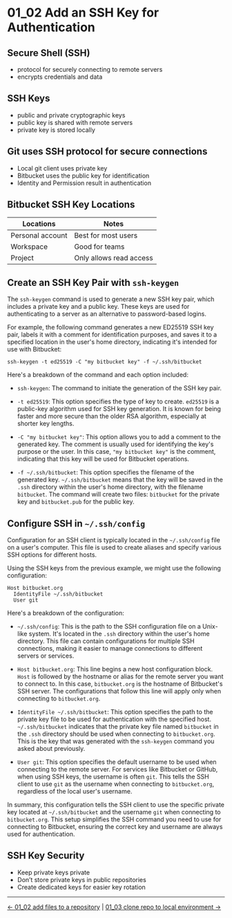 # 01_02 Add an SSH Key for Authentication

## Secure Shell (SSH)
- protocol for securely connecting to remote servers
- encrypts credentials and data

## SSH Keys
- public and private cryptographic keys
- public key is shared with remote servers
- private key is stored locally

## Git uses SSH protocol for secure connections
- Local git client uses private key
- Bitbucket uses the public key for identification
- Identity and Permission result in authentication

## Bitbucket SSH Key Locations

|Locations        |Notes                  |
|-----------------|-----------------------|
|Personal account |Best for most users    |
|Workspace        |Good for teams         |
|Project          |Only allows read access|

## Create an SSH Key Pair with `ssh-keygen`
The `ssh-keygen` command is used to generate a new SSH key pair, which includes a private key and a public key. These keys are used for authenticating to a server as an alternative to password-based logins. 


For example, the following command generates a new ED25519 SSH key pair, labels it with a comment for identification purposes, and saves it to a specified location in the user's home directory, indicating it's intended for use with Bitbucket:


```
ssh-keygen -t ed25519 -C "my bitbucket key" -f ~/.ssh/bitbucket
```

Here's a breakdown of the command and each option included:


- `ssh-keygen`: The command to initiate the generation of the SSH key pair.

- `-t ed25519`: This option specifies the type of key to create. `ed25519` is a public-key algorithm used for SSH key generation. It is known for being faster and more secure than the older RSA algorithm, especially at shorter key lengths.

- `-C "my bitbucket key"`: This option allows you to add a comment to the generated key. The comment is usually used for identifying the key's purpose or the user. In this case, `"my bitbucket key"` is the comment, indicating that this key will be used for Bitbucket operations.

- `-f ~/.ssh/bitbucket`: This option specifies the filename of the generated key. `~/.ssh/bitbucket` means that the key will be saved in the `.ssh` directory within the user's home directory, with the filename `bitbucket`. The command will create two files: `bitbucket` for the private key and `bitbucket.pub` for the public key.

## Configure SSH in `~/.ssh/config`
Configuration for an SSH client is  typically located in the `~/.ssh/config` file on a user's computer. This file is used to create aliases and specify various SSH options for different hosts.

Using the SSH keys from  the previous example, we might use the following configuration:

```
Host bitbucket.org
  IdentityFile ~/.ssh/bitbucket
  User git
```


Here's a breakdown of the configuration:

- `~/.ssh/config`: This is the path to the SSH configuration file on a Unix-like system. It's located in the `.ssh` directory within the user's home directory. This file can contain configurations for multiple SSH connections, making it easier to manage connections to different servers or services.

- `Host bitbucket.org`: This line begins a new host configuration block. `Host` is followed by the hostname or alias for the remote server you want to connect to. In this case, `bitbucket.org` is the hostname of Bitbucket's SSH server. The configurations that follow this line will apply only when connecting to `bitbucket.org`.

- `IdentityFile ~/.ssh/bitbucket`: This option specifies the path to the private key file to be used for authentication with the specified host. `~/.ssh/bitbucket` indicates that the private key file named `bitbucket` in the `.ssh` directory should be used when connecting to `bitbucket.org`. This is the key that was generated with the `ssh-keygen` command you asked about previously.

- `User git`: This option specifies the default username to be used when connecting to the remote server. For services like Bitbucket or GitHub, when using SSH keys, the username is often `git`. This tells the SSH client to use `git` as the username when connecting to `bitbucket.org`, regardless of the local user's username.

In summary, this configuration tells the SSH client to use the specific private key located at `~/.ssh/bitbucket` and the username `git` when connecting to `bitbucket.org`. This setup simplifies the SSH command you need to use for connecting to Bitbucket, ensuring the correct key and username are always used for authentication.

## SSH Key Security
- Keep private keys private
- Don’t store private keys in public repositories
- Create dedicated keys for easier key rotation
<!-- FooterStart -->
---
[← 01_02 add files to a repository](../01_02_add_files_to_a_repository/README.md) | [01_03 clone repo to local environment →](../01_04_clone_repo_to_local_environment/README.md)
<!-- FooterEnd -->
